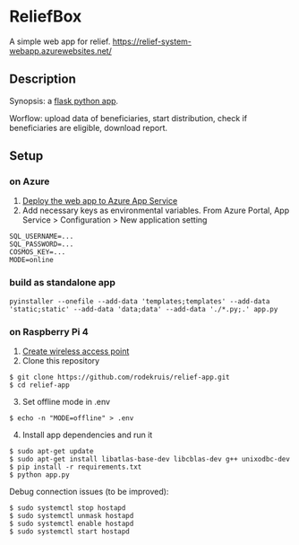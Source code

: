 # ReliefBox

A simple web app for relief.
https://relief-system-webapp.azurewebsites.net/

## Description

Synopsis: a [flask python app](https://flask.palletsprojects.com/en/2.0.x/).

Worflow: upload data of beneficiaries, start distribution, check if beneficiaries are eligible, download report.

## Setup

### on Azure
1. [Deploy the web app to Azure App Service](https://learn.microsoft.com/en-us/azure/app-service/quickstart-python)
3. Add necessary keys as environmental variables. From Azure Portal, App Service > Configuration > New application setting
```
SQL_USERNAME=...
SQL_PASSWORD=...
COSMOS_KEY=...
MODE=online
```

### build as standalone app
```
pyinstaller --onefile --add-data 'templates;templates' --add-data 'static;static' --add-data 'data;data' --add-data './*.py;.' app.py
```

### on Raspberry Pi 4
1. [Create wireless access point](https://raspberrypi-guide.github.io/networking/create-wireless-access-point#start-up-the-wireless-access-point)
2. Clone this repository
```
$ git clone https://github.com/rodekruis/relief-app.git
$ cd relief-app
```
3. Set offline mode in .env
```
$ echo -n "MODE=offline" > .env
```
4. Install app dependencies and run it
```
$ sudo apt-get update
$ sudo apt-get install libatlas-base-dev libcblas-dev g++ unixodbc-dev
$ pip install -r requirements.txt
$ python app.py
```
Debug connection issues (to be improved):
```
$ sudo systemctl stop hostapd
$ sudo systemctl unmask hostapd
$ sudo systemctl enable hostapd
$ sudo systemctl start hostapd
```
